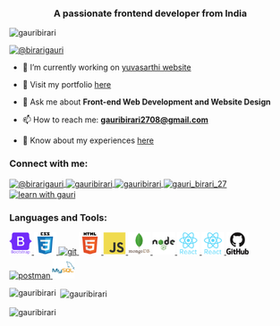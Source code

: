 <h3 align="center">A passionate frontend developer from India</h3>

<p align="left">
  <img src="https://komarev.com/ghpvc/?username=gauribirari&label=Profile%20views&color=0e75b6&style=flat" alt="gauribirari" />
</p>

<p align="left">
  <a href="https://twitter.com/@birarigauri" target="blank">
    <img src="https://img.shields.io/twitter/follow/@birarigauri?logo=twitter&style=for-the-badge" alt="@birarigauri" />
  </a>
</p>

- 🔭 I’m currently working on [yuvasarthi website](https://nmmm.in/)

- 🌱 Visit my portfolio [here](https://gauribirari.onrender.com/)

- 💬 Ask me about **Front-end Web Development and Website Design**

- 📫 How to reach me: **gauribirari2708@gmail.com**

- 📄 Know about my experiences [here](https://drive.google.com/file/d/1ksCYusnRzx5Tx7kWmHuqu1VCnQgNhajd/view?usp=sharing)

<h3 align="left">Connect with me:</h3>
<p align="left">
  <a href="https://twitter.com/@birarigauri" target="blank">
    <img align="center" src="https://raw.githubusercontent.com/rahuldkjain/github-profile-readme-generator/master/src/images/icons/Social/twitter.svg" alt="@birarigauri" height="30" width="40" />
  </a>
  <a href="https://linkedin.com/in/gauribirari" target="blank">
    <img align="center" src="https://raw.githubusercontent.com/rahuldkjain/github-profile-readme-generator/master/src/images/icons/Social/linked-in-alt.svg" alt="gauribirari" height="30" width="40" />
  </a>
  <a href="https://fb.com/gauribirari" target="blank">
    <img align="center" src="https://raw.githubusercontent.com/rahuldkjain/github-profile-readme-generator/master/src/images/icons/Social/facebook.svg" alt="gauribirari" height="30" width="40" />
  </a>
  <a href="https://instagram.com/gauri_birari_27" target="blank">
    <img align="center" src="https://raw.githubusercontent.com/rahuldkjain/github-profile-readme-generator/master/src/images/icons/Social/instagram.svg" alt="gauri_birari_27" height="30" width="40" />
  </a>
  <a href="https://www.youtube.com/c/learnwithgauri" target="blank">
    <img align="center" src="https://raw.githubusercontent.com/rahuldkjain/github-profile-readme-generator/master/src/images/icons/Social/youtube.svg" alt="learn with gauri" height="30" width="40" />
  </a>
</p>

<h3 align="left">Languages and Tools:</h3>
<p align="left">
  <a href="https://getbootstrap.com" target="_blank" rel="noreferrer">
    <img src="https://raw.githubusercontent.com/devicons/devicon/master/icons/bootstrap/bootstrap-plain-wordmark.svg" alt="bootstrap" width="40" height="40"/>
  </a>
  <a href="https://www.w3schools.com/css/" target="_blank" rel="noreferrer">
    <img src="https://raw.githubusercontent.com/devicons/devicon/master/icons/css3/css3-original-wordmark.svg" alt="css3" width="40" height="40"/>
  </a>
  <a href="https://git-scm.com/" target="_blank" rel="noreferrer">
    <img src="https://www.vectorlogo.zone/logos/git-scm/git-scm-icon.svg" alt="git" width="40" height="40"/>
  </a>
  <a href="https://www.w3.org/html/" target="_blank" rel="noreferrer">
    <img src="https://raw.githubusercontent.com/devicons/devicon/master/icons/html5/html5-original-wordmark.svg" alt="html5" width="40" height="40"/>
  </a>
  <a href="https://developer.mozilla.org/en-US/docs/Web/JavaScript" target="_blank" rel="noreferrer">
    <img src="https://raw.githubusercontent.com/devicons/devicon/master/icons/javascript/javascript-original.svg" alt="javascript" width="40" height="40"/>
  </a>
  <a href="https://www.mongodb.com/" target="_blank" rel="noreferrer">
    <img src="https://raw.githubusercontent.com/devicons/devicon/master/icons/mongodb/mongodb-original-wordmark.svg" alt="mongodb" width="40" height="40"/>
  </a>
  <a href="https://nodejs.org/" target="_blank" rel="noreferrer">
    <img src="https://raw.githubusercontent.com/devicons/devicon/master/icons/nodejs/nodejs-original-wordmark.svg" alt="nodejs" width="40" height="40"/>
  </a>
  <a href="https://reactjs.org/" target="_blank" rel="noreferrer">
    <img src="https://raw.githubusercontent.com/devicons/devicon/master/icons/react/react-original-wordmark.svg" alt="react" width="40" height="40"/>
  </a>
  <a href="https://reactnative.dev/" target="_blank" rel="noreferrer">
    <img src="https://raw.githubusercontent.com/devicons/devicon/master/icons/react/react-original-wordmark.svg" alt="react native" width="40" height="40"/>
  </a>
  <a href="https://github.com/" target="_blank" rel="noreferrer">
    <img src="https://raw.githubusercontent.com/devicons/devicon/master/icons/github/github-original-wordmark.svg" alt="github" width="40" height="40"/>
  </a>
  <a href="https://www.postman.com/" target="_blank" rel="noreferrer">
    <img src="https://www.vectorlogo.zone/logos/getpostman/getpostman-icon.svg" alt="postman" width="40" height="40"/>
  </a>
  <a href="https://www.mysql.com/" target="_blank" rel="noreferrer">
    <img src="https://raw.githubusercontent.com/devicons/devicon/master/icons/mysql/mysql-original-wordmark.svg" alt="mysql" width="40" height="40"/>
  </a>
</p>

<p>
  <img align="left" src="https://github-readme-stats.vercel.app/api/top-langs?username=gauribirari&show_icons=true&locale=en&layout=compact" alt="gauribirari" />
</p>

<p>&nbsp;
  <img align="center" src="https://github-readme-stats.vercel.app/api?username=gauribirari&show_icons=true&locale=en" alt="gauribirari" />
</p>

<p>
  <img align="center" src="https://github-readme-streak-stats.herokuapp.com/?user=gauribirari&" alt="gauribirari" />
</p>
